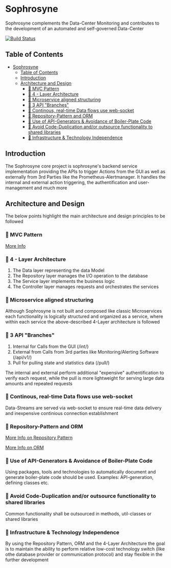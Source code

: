 # Sophrosyne

Sophrosyne complements the Data-Center Monitoring and contributes to the development of an automated and self-governed Data-Center

[![Build Status](https://github.com/efstratios97/sophrosyne_core/workflows/sophrosyne-core-ci/badge.svg)](https://github.com/efstratios97/sophrosyne_core/actions)

## Table of Contents

- [Sophrosyne](#sophrosyne)
  - [Table of Contents](#table-of-contents)
  - [Introduction](#introduction)
  - [Architecture and Design](#architecture-and-design)
    - [:pushpin: MVC Pattern](#pushpin-mvc-pattern)
    - [:pushpin: 4 - Layer Architecture](#pushpin-4---layer-architecture)
    - [:pushpin: Microservice aligned structuring](#pushpin-microservice-aligned-structuring)
    - [:pushpin: 3 API "Branches"](#pushpin-3-api-branches)
    - [:pushpin: Continous, real-time Data flows use web-socket](#pushpin-continous-real-time-data-flows-use-web-socket)
    - [:pushpin: Repository-Pattern and ORM](#pushpin-repository-pattern-and-orm)
    - [:pushpin: Use of API-Generators \& Avoidance of Boiler-Plate Code](#pushpin-use-of-api-generators--avoidance-of-boiler-plate-code)
    - [:pushpin: Avoid Code-Duplication and/or outsource functionality to shared libraries](#pushpin-avoid-code-duplication-andor-outsource-functionality-to-shared-libraries)
    - [:pushpin: Infrastructure \& Technology Independence](#pushpin-infrastructure--technology-independence)

## Introduction

The Sophrosyne core project is sophrosyne's backend service implementation providing the APIs to trigger Actions from the GUI as well as externally from 3rd Parties like the Prometheus-Alertmanager. It handles the internal and external action triggering, the authentification and user-management and much more

## Architecture and Design

The below points highlight the main architecture and design principles to be followed

### :pushpin: MVC Pattern

[More Info](https://www.geeksforgeeks.org/mvc-design-pattern/)

### :pushpin: 4 - Layer Architecture

1. The Data layer representing the data Model
2. The Repository layer manages the I/O operation to the database
3. The Service layer implements the business logic
4. The Controller layer manages requests and orchestrates the services

### :pushpin: Microservice aligned structuring

Although Sophrosyne is not built and composed like classic Microservices each functionality is logically structured and organized as a service, where within each service the above-described 4-Layer architecture is followed

### :pushpin: 3 API "Branches"

1. Internal for Calls from the GUI (/int/)
2. External from Calls from 3rd parties like Monitoring/Alerting Software (/api/v1/)
3. Pull for pulling state and statistics data (/pull/)

The internal and external perform additional "expensive" authentification to verify each request, while the pull is more lightweight for serving large data amounts and repeated requests

### :pushpin: Continous, real-time Data flows use web-socket

Data-Streams are served via web-socket to ensure real-time data delivery and inexpensive continious connection establishment

### :pushpin: Repository-Pattern and ORM

[More Info on Repository Pattern](https://www.geeksforgeeks.org/repository-design-pattern/)

[More Info on ORM](https://www.baeldung.com/cs/object-relational-mapping)

### :pushpin: Use of API-Generators & Avoidance of Boiler-Plate Code

Using packages, tools and technologies to automatically document and generate boiler-plate code should be used. Examples: API-generation, defining classes etc.

### :pushpin: Avoid Code-Duplication and/or outsource functionality to shared libraries

Common functionality shall be outsourced in methods, util-classes or shared libraries

### :pushpin: Infrastructure & Technology Independence

By using the Repository Pattern, ORM and the 4-Layer Architecture the goal is to maintain the ability to perform relative low-cost technology switch (like othe database provider or communication protocol) and stay flexible in the further development
